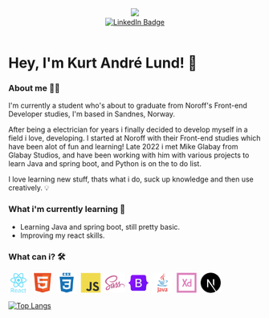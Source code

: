 
<div id="header" align="center">
  <img src="https://media.giphy.com/media/HwBlFQZFcAoUcPHZdX/giphy.gif" width="100"/>
  <div id="badges">
  <a href="https://www.linkedin.com/in/kurt-lund/">
    <img src="https://img.shields.io/badge/LinkedIn-blue?style=for-the-badge&logo=linkedin&logoColor=white" alt="LinkedIn Badge"/>
  </a>
  </div>
  <div>
  <img src="https://komarev.com/ghpvc/?username=Lundkurt&style=flat-square&color=blue" alt=""/>
  </div>
</div>

# Hey, I'm Kurt André Lund! :wave:

### About me 👨‍💻

I'm currently a student who's about to graduate from Noroff's Front-end Developer studies, I'm based in Sandnes, Norway. 

After being a electrician for years i finally decided to develop myself in a field i love, developing. I started at Noroff with their Front-end studies which have been alot of fun and learning!
Late 2022 i met Mike Glabay from Glabay Studios, and have been working with him with various projects to learn Java and spring boot, and Python is on the to do list. 

I love learning new stuff, thats what i do, suck up knowledge and then use creatively. 💡


### What i'm currently learning :brain:

- Learning Java and spring boot, still pretty basic.
- Improving my react skills.


### What can i? 🛠️

<div>
<img src="https://github.com/devicons/devicon/blob/master/icons/react/react-original-wordmark.svg" title="React" alt="React" width="40" height="40"/>&nbsp;
<img src="https://github.com/devicons/devicon/blob/master/icons/html5/html5-original.svg" title="HTML5" alt="HTML" width="40" height="40"/>&nbsp;
<img src="https://github.com/devicons/devicon/blob/master/icons/css3/css3-plain-wordmark.svg"  title="CSS3" alt="CSS" width="40" height="40"/>&nbsp;
<img src="https://github.com/devicons/devicon/blob/master/icons/javascript/javascript-original.svg" title="JavaScript" alt="JavaScript" width="40" height="40"/>&nbsp;
<img src="https://github.com/devicons/devicon/blob/master/icons/sass/sass-original.svg" title="Sass" alt="sass" width="40" height="40"/>&nbsp;
<img src="https://github.com/devicons/devicon/blob/master/icons/bootstrap/bootstrap-original.svg" title="Bootstrap" alt="bootstrap" width="40" height="40"/>&nbsp;
<img src="https://github.com/devicons/devicon/blob/master/icons/java/java-original-wordmark.svg" title="Java" alt="Java" width="40" height="40"/>&nbsp;
<img src="https://github.com/devicons/devicon/blob/master/icons/xd/xd-line.svg" title="Xd" alt="xd" width="40" height="40"/>&nbsp;
<img src="https://github.com/devicons/devicon/blob/master/icons/nextjs/nextjs-original.svg" title="Next.js" alt="nextjs" width="40" height="40"/>&nbsp;
</div>



[![Top Langs](https://github-readme-stats.vercel.app/api/top-langs/?username=Lundkurt&layout=compact&theme=vision-friendly-dark)](https://github.com/anuraghazra/github-readme-stats)


<!--
**Lundkurt/Lundkurt** is a ✨ _special_ ✨ repository because its `README.md` (this file) appears on your GitHub profile.

Here are some ideas to get you started:

- 🔭 I’m currently working on ...
- 🌱 I’m currently learning ...
- 👯 I’m looking to collaborate on ...
- 🤔 I’m looking for help with ...
- 💬 Ask me about ...
- 📫 How to reach me: ...
- 😄 Pronouns: ...
- ⚡ Fun fact: ...
-->
